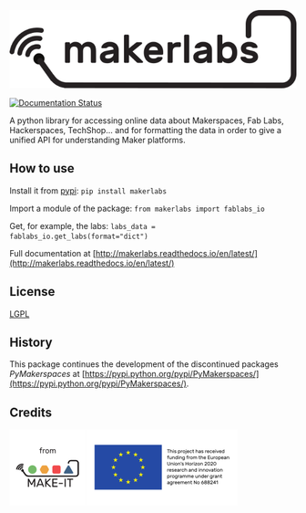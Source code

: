 ![](doc/images/makerlabs_logo_100.png)

[![Documentation Status](https://readthedocs.org/projects/makerlabs/badge/?version=latest)](http://makerlabs.readthedocs.io/en/latest/?badge=latest)

A python library for accessing online data about Makerspaces, Fab Labs, Hackerspaces, TechShop... and for formatting the data in order to give a unified API for understanding Maker platforms.

## How to use

Install it from [pypi](https://pypi.python.org/pypi/makerAPI/):
`pip install makerlabs`

Import a module of the package: `from makerlabs import fablabs_io`

Get, for example, the labs: `labs_data = fablabs_io.get_labs(format="dict")`

Full documentation at [http://makerlabs.readthedocs.io/en/latest/](http://makerlabs.readthedocs.io/en/latest/)

## License

[LGPL](https://www.gnu.org/licenses/lgpl-3.0.en.html)


## History
This package continues the development of the discontinued packages *PyMakerspaces* at [https://pypi.python.org/pypi/PyMakerspaces/](https://pypi.python.org/pypi/PyMakerspaces/).

## Credits
[![](doc/images/from_30.png)](https://ec.europa.eu/digital-agenda/en/news/22-new-caps-projects-horizon-2020)
